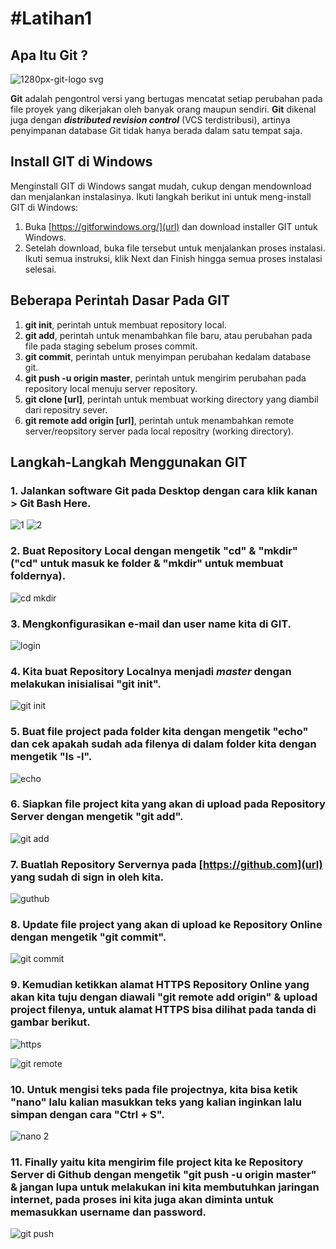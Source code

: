 # **#Latihan1**

## Apa Itu Git ?
![1280px-git-logo svg](https://user-images.githubusercontent.com/46738960/51690083-90b4e400-202a-11e9-8c54-d9586558eb8b.png)

**Git** adalah pengontrol versi yang bertugas mencatat setiap perubahan pada file proyek yang dikerjakan oleh banyak orang maupun sendiri. **Git** dikenal juga dengan _**distributed revision control**_ (VCS terdistribusi), artinya penyimpanan database Git tidak hanya berada dalam satu tempat saja.

## **Install GIT di Windows**

Menginstall GIT di Windows sangat mudah, cukup dengan mendownload dan menjalankan instalasinya. Ikuti langkah berikut ini untuk meng-install GIT di Windows:

1. Buka [https://gitforwindows.org/](url) dan download installer GIT untuk Windows.
2. Setelah download, buka file tersebut untuk menjalankan proses instalasi. Ikuti semua instruksi, klik Next dan Finish hingga semua proses instalasi selesai.

## **Beberapa Perintah Dasar Pada GIT**

1. **git init**, perintah untuk membuat repository local.
2. **git add**, perintah untuk menambahkan file baru, atau perubahan pada file pada staging sebelum proses commit.
3. **git commit**, perintah untuk menyimpan perubahan kedalam database git.
4. **git push -u origin master**, perintah untuk mengirim perubahan pada repository local menuju server repository.
5. **git clone [url]**, perintah untuk membuat working directory yang diambil dari repositry sever.
6. **git remote add origin [url]**, perintah untuk menambahkan remote server/reopsitory server pada local repositry (working directory).

## **Langkah-Langkah Menggunakan GIT**

### 1. Jalankan software Git pada Desktop dengan cara klik kanan > Git Bash Here.
![1](https://user-images.githubusercontent.com/46738960/51692334-484bf500-202f-11e9-8206-436a1cc794f8.jpg)
![2](https://user-images.githubusercontent.com/46738960/51692333-47b35e80-202f-11e9-8977-75448d969160.jpg)

### 2. Buat Repository Local dengan mengetik "cd" & "mkdir" ("cd" untuk masuk ke folder & "mkdir" untuk membuat foldernya).
![cd mkdir](https://user-images.githubusercontent.com/46738960/51692459-8ba66380-202f-11e9-8956-e7fcd61374b5.jpg)

### 3. Mengkonfigurasikan e-mail dan user name kita di GIT.
![login](https://user-images.githubusercontent.com/46738960/51692757-2b63f180-2030-11e9-9e10-2da61ef8786a.jpg)

### 4. Kita buat Repository Localnya menjadi _master_ dengan melakukan inisialisai "git init".
![git init](https://user-images.githubusercontent.com/46738960/51693128-e9877b00-2030-11e9-938e-283fc453f13e.jpg)


### 5. Buat file project pada folder kita dengan mengetik "echo" dan cek apakah sudah ada filenya di dalam folder kita dengan mengetik "ls -l".
![echo](https://user-images.githubusercontent.com/46738960/51693576-d0cb9500-2031-11e9-9da1-8aaf2596aa8e.jpg)

### 6. Siapkan file project kita yang akan di upload pada Repository Server dengan mengetik "git add".
![git add](https://user-images.githubusercontent.com/46738960/51694406-53088900-2033-11e9-91c6-72805f099a0e.jpg)

### 7. Buatlah Repository Servernya pada [https://github.com](url) yang sudah di sign in oleh kita.
![guthub](https://user-images.githubusercontent.com/46738960/51694564-b2669900-2033-11e9-89d4-86933f2e0f96.jpg)

### 8. Update file project yang akan di upload ke Repository Online dengan mengetik "git commit".
![git commit](https://user-images.githubusercontent.com/46738960/51694853-49335580-2034-11e9-8de3-cd789f753df4.jpg)

### 9. Kemudian ketikkan alamat HTTPS Repository Online yang akan kita tuju dengan diawali "git remote add origin" & upload project filenya, untuk alamat HTTPS bisa dilihat pada tanda di gambar berikut.
![https](https://user-images.githubusercontent.com/46738960/51695277-379e7d80-2035-11e9-9140-730cb24d0e1a.jpg)

![git remote](https://user-images.githubusercontent.com/46738960/51695276-379e7d80-2035-11e9-8969-4efa760b19b4.jpg)

### 10. Untuk mengisi teks pada file projectnya, kita bisa ketik "nano" lalu kalian masukkan teks yang kalian inginkan lalu simpan dengan cara "Ctrl + S".
![nano 2](https://user-images.githubusercontent.com/46738960/51695852-a16b5700-2036-11e9-9d34-d0c875aba2a9.jpg)

### 11. Finally yaitu kita mengirim file project kita ke Repository Server di Github dengan mengetik "git push -u origin master" & jangan lupa untuk melakukan ini kita membutuhkan jaringan internet, pada proses ini kita juga akan diminta untuk memasukkan username dan password.
![git push](https://user-images.githubusercontent.com/46738960/51695925-cd86d800-2036-11e9-8e04-d0d9f48176ef.jpg)
